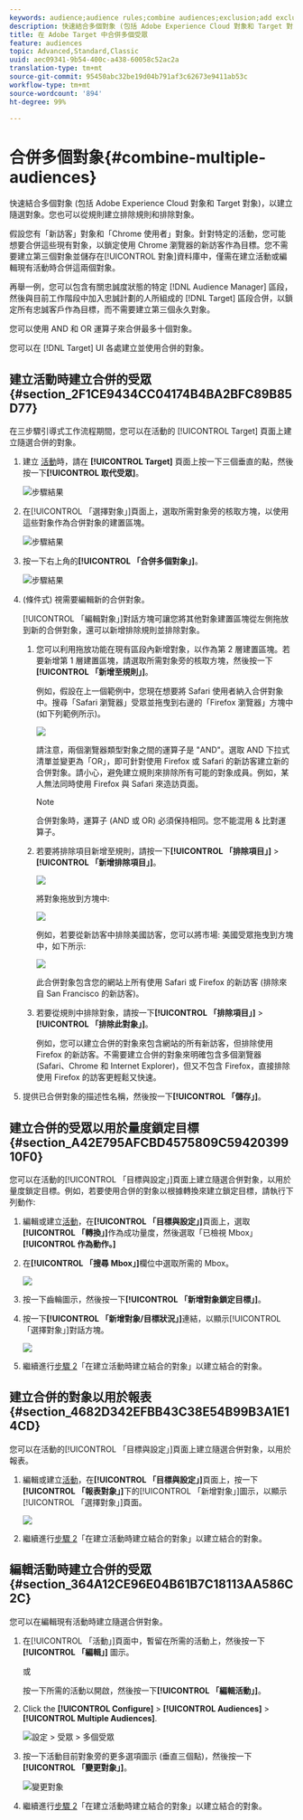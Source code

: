 ```yaml
---
keywords: audience;audience rules;combine audiences;exclusion;add exclusion;exclude;combining audiences;adhoc audience;ad hoc audience
description: 快速結合多個對象 (包括 Adobe Experience Cloud 對象和 Target 對象)，以建立隨選對象。您也可以從規則建立排除規則和排除對象。
title: 在 Adobe Target 中合併多個受眾
feature: audiences
topic: Advanced,Standard,Classic
uuid: aec09341-9b54-400c-a438-60058c52ac2a
translation-type: tm+mt
source-git-commit: 95450abc32be19d04b791af3c62673e9411ab53c
workflow-type: tm+mt
source-wordcount: '894'
ht-degree: 99%

---
```



# 合併多個對象{#combine-multiple-audiences}

快速結合多個對象 (包括 Adobe Experience Cloud 對象和 Target 對象)，以建立隨選對象。您也可以從規則建立排除規則和排除對象。

假設您有「新訪客」對象和「Chrome 使用者」對象。針對特定的活動，您可能想要合併這些現有對象，以鎖定使用 Chrome 瀏覽器的新訪客作為目標。您不需要建立第三個對象並儲存在[!UICONTROL 對象]資料庫中，僅需在建立活動或編輯現有活動時合併這兩個對象。

再舉一例，您可以包含有關忠誠度狀態的特定 [!DNL Audience Manager] 區段，然後與目前工作階段中加入忠誠計劃的人所組成的 [!DNL Target] 區段合併，以鎖定所有忠誠客戶作為目標，而不需要建立第三個永久對象。

您可以使用 AND 和 OR 運算子來合併最多十個對象。

您可以在 [!DNL Target] UI 各處建立並使用合併的對象。

## 建立活動時建立合併的受眾 {#section_2F1CE9434CC04174B4BA2BFC89B85D77}

在三步驟引導式工作流程期間，您可以在活動的 [!UICONTROL Target] 頁面上建立隨選合併的對象。

1. 建立 [活動](/help/c-activities/activities.md#concept_D317A95A1AB54674BA7AB65C7985BA03)時，請在 **[!UICONTROL Target]** 頁面上按一下三個垂直的點，然後按一下&#x200B;**[!UICONTROL 取代受眾]**。

   ![步驟結果](assets/edit_audience.png)

1. 在[!UICONTROL 「選擇對象」]頁面上，選取所需對象旁的核取方塊，以使用這些對象作為合併對象的建置區塊。

   ![步驟結果](assets/combine_multiple_audiences1.png)

1. 按一下右上角的&#x200B;**[!UICONTROL 「合併多個對象」]**。

   ![步驟結果](assets/combine_multiple_audiences2.png)

1. (條件式) 視需要編輯新的合併對象。

   [!UICONTROL 「編輯對象」]對話方塊可讓您將其他對象建置區塊從左側拖放到新的合併對象，還可以新增排除規則並排除對象。

   1. 您可以利用拖放功能在現有區段內新增對象，以作為第 2 層建置區塊。若要新增第 1 層建置區塊，請選取所需對象旁的核取方塊，然後按一下&#x200B;**[!UICONTROL 「新增至規則」]**。

      例如，假設在上一個範例中，您現在想要將 Safari 使用者納入合併對象中。搜尋「Safari 瀏覽器」受眾並拖曳到右邊的「Firefox 瀏覽器」方塊中 (如下列範例所示)。

      ![](assets/combine_multiple_audiences3.png)

      請注意，兩個瀏覽器類型對象之間的運算子是 &quot;AND&quot;。選取 AND 下拉式清單並變更為「OR」，即可針對使用 Firefox 或 Safari 的新訪客建立新的合併對象。請小心，避免建立規則來排除所有可能的對象成員。例如，某人無法同時使用 Firefox 與 Safari 來造訪頁面。

      >[!NOTE]
      >
      >合併對象時，運算子 (AND 或 OR) 必須保持相同。您不能混用 &amp; 比對運算子。

   1. 若要將排除項目新增至規則，請按一下&#x200B;**[!UICONTROL 「排除項目」]** > **[!UICONTROL 「新增排除項目」]**。

      ![](assets/combine_multiple_audiences3a.png)

      將對象拖放到方塊中:

      ![](assets/combine_multiple_audiences3b.png)

      例如，若要從新訪客中排除美國訪客，您可以將市場: 美國受眾拖曳到方塊中，如下所示:

      ![](assets/combine_multiple_audiences3b2.png)

      此合併對象包含您的網站上所有使用 Safari 或 Firefox 的新訪客 (排除來自 San Francisco 的新訪客)。

   1. 若要從規則中排除對象，請按一下&#x200B;**[!UICONTROL 「排除項目」]** > **[!UICONTROL 「排除此對象」]**。

      例如，您可以建立合併的對象來包含網站的所有新訪客，但排除使用 Firefox 的新訪客。不需要建立合併的對象來明確包含多個瀏覽器 (Safari、Chrome 和 Internet Explorer)，但又不包含 Firefox，直接排除使用 Firefox 的訪客更輕鬆又快速。

1. 提供已合併對象的描述性名稱，然後按一下&#x200B;**[!UICONTROL 「儲存」]**。

## 建立合併的受眾以用於量度鎖定目標 {#section_A42E795AFCBD4575809C5942039910F0}

您可以在活動的[!UICONTROL 「目標與設定」]頁面上建立隨選合併對象，以用於量度鎖定目標。例如，若要使用合併的對象以根據轉換來建立鎖定目標，請執行下列動作:

1. 編輯或建立[活動](/help/c-activities/activities.md#concept_D317A95A1AB54674BA7AB65C7985BA03)，在&#x200B;**[!UICONTROL 「目標與設定」]**&#x200B;頁面上，選取&#x200B;**[!UICONTROL 「轉換」]**&#x200B;作為成功量度，然後選取「已檢視 Mbox」**[!UICONTROL 作為動作。]**
1. 在&#x200B;**[!UICONTROL 「搜尋 Mbox」]**&#x200B;欄位中選取所需的 Mbox。

   ![](assets/combine_multiple_audiences4.png)

1. 按一下齒輪圖示，然後按一下&#x200B;**[!UICONTROL 「新增對象鎖定目標」]**。
1. 按一下&#x200B;**[!UICONTROL 「新增對象/目標狀況」]**&#x200B;連結，以顯示[!UICONTROL 「選擇對象」]對話方塊。

   ![](assets/combine_multiple_audiences5.png)

1. 繼續進行[步驟 2](/help/c-target/combining-multiple-audiences.md#section_2F1CE9434CC04174B4BA2BFC89B85D77)「在建立活動時建立結合的對象」以建立結合的對象。

## 建立合併的對象以用於報表 {#section_4682D342EFBB43C38E54B99B3A1E14CD}

您可以在活動的[!UICONTROL 「目標與設定」]頁面上建立隨選合併對象，以用於報表。

1. 編輯或建立[活動](/help/c-activities/activities.md#concept_D317A95A1AB54674BA7AB65C7985BA03)，在&#x200B;**[!UICONTROL 「目標與設定」]**&#x200B;頁面上，按一下&#x200B;**[!UICONTROL 「報表對象」]**&#x200B;下的[!UICONTROL 「新增對象」]圖示，以顯示[!UICONTROL 「選擇對象」]頁面。

   ![](assets/combine_multiple_audiences6.png)

1. 繼續進行[步驟 2](/help/c-target/combining-multiple-audiences.md#section_2F1CE9434CC04174B4BA2BFC89B85D77)「在建立活動時建立結合的對象」以建立結合的對象。

## 編輯活動時建立合併的受眾 {#section_364A12CE96E04B61B7C18113AA586C2C}

您可以在編輯現有活動時建立隨選合併對象。

1. 在[!UICONTROL 「活動」]頁面中，暫留在所需的活動上，然後按一下&#x200B;**[!UICONTROL 「編輯」]** 圖示。

   或

   按一下所需的活動以開啟，然後按一下&#x200B;**[!UICONTROL 「編輯活動」]**。

1. Click the **[!UICONTROL Configure]** > **[!UICONTROL Audiences]** > **[!UICONTROL Multiple Audiences]**.

   ![設定 > 受眾 > 多個受眾](/help/c-target/assets/combine_multiple_audiences7.png)

1. 按一下活動目前對象旁的更多選項圖示 (垂直三個點)，然後按一下&#x200B;**[!UICONTROL 「變更對象」]**。

   ![變更對象](/help/c-target/assets/combine_multiple_audiences8.png)

1. 繼續進行[步驟 2](/help/c-target/combining-multiple-audiences.md#section_2F1CE9434CC04174B4BA2BFC89B85D77)「在建立活動時建立結合的對象」以建立結合的對象。